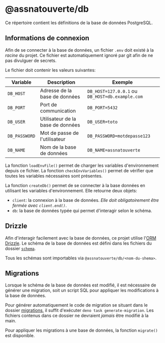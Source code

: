 # @assnatouverte/db

Ce répertoire contient les définitions de la base de données PostgreSQL.

## Informations de connexion

Afin de se connecter à la base de données, un fichier `.env` doit existé à la
_racine_ du projet. Ce fichier est automatiquement ignoré par git afin de ne pas
divulguer de secrets.

Le fichier doit contenir les valeurs suivantes:

| Variable      | Description                       | Exemple                                         |
| ------------- | --------------------------------- | ----------------------------------------------- |
| `DB_HOST`     | Adresse de la base de données     | `DB_HOST=127.0.0.1` ou `DB_HOST=db.example.com` |
| `DB_PORT`     | Port de communication             | `DB_PORT=5432`                                  |
| `DB_USER`     | Utilisateur de la base de données | `DB_USER=toto`                                  |
| `DB_PASSWORD` | Mot de passe de l'utilisateur     | `DB_PASSWORD=motdepasse123`                     |
| `DB_NAME`     | Nom de la base de données         | `DB_NAME=assnatouverte`                         |

La fonction `loadEnvFile()` permet de charger les variables d'environnement
depuis ce fichier. La fonction `checkEnvVariables()` permet de vérifier que
toutes les variables nécessaires sont présentes.

La fonction `createDb()` permet de se connecter à la base données en utilisant
les variables d'environnement. Elle retourne deux objets:

- `client`: la connexion à la base de données. _Elle doit obligatoirement être
  fermée avec `client.end()`_.
- `db`: la base de données typée qui permet d'interagir selon le schéma.

## Drizzle

Afin d'interagir facilement avec la base de données, ce projet utilise
l'[ORM Drizzle](https://orm.drizzle.team/). Le schéma de la base de données est
défini dans les fichiers du dossier [`schema`](./schema).

Tous les schémas sont importables via `@assnatouverte/db/<nom-du-shema>`.

## Migrations

Lorsque le schéma de la base de données est modifié, il est nécessaire de
générer une migration, soit un script SQL pour appliquer les modifications à la
base de données.

Pour générer automatiquement le code de migration se situant dans le dossier
[migrations](./migrations), il suffit d'exécuter `deno task generate-migration`. Les
fichiers contenus dans ce dossier ne devraient _jamais_ être modifié à la main.

Pour appliquer les migrations à une base de données, la fonction `migrate()` est
disponible.
